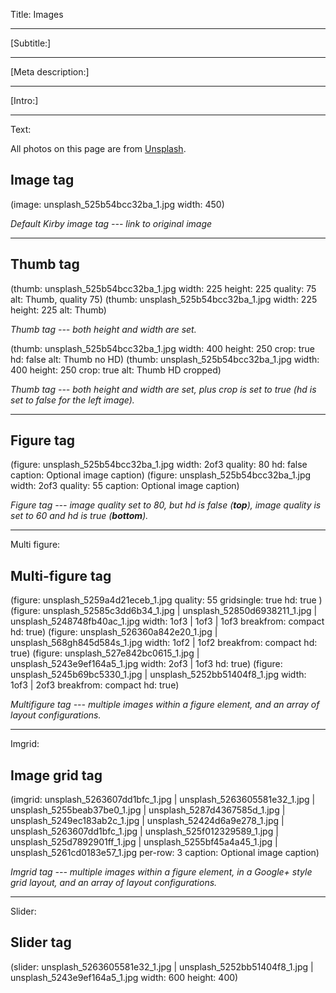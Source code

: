 Title: Images

----

[Subtitle:]

----

[Meta description:]

----

[Intro:]

----

Text:

All photos on this page are from [Unsplash](http://unsplash.com).

## Image tag

(image: unsplash_525b54bcc32ba_1.jpg width: 450)

*Default Kirby image tag --- link to original image*

---

## Thumb tag

(thumb: unsplash_525b54bcc32ba_1.jpg width: 225 height: 225 quality: 75 alt: Thumb, quality 75)
(thumb: unsplash_525b54bcc32ba_1.jpg width: 225 height: 225 alt: Thumb)

*Thumb tag --- both height and width are set.*

(thumb: unsplash_525b54bcc32ba_1.jpg width: 400 height: 250 crop: true hd: false alt: Thumb no HD)
(thumb: unsplash_525b54bcc32ba_1.jpg width: 400 height: 250 crop: true alt: Thumb HD cropped)

*Thumb tag --- both height and width are set, plus crop is set to true (hd is set to false for the left image).*

---

## Figure tag

(figure: unsplash_525b54bcc32ba_1.jpg width: 2of3 quality: 80 hd: false caption: Optional image caption)
(figure: unsplash_525b54bcc32ba_1.jpg width: 2of3 quality: 55 caption: Optional image caption)

*Figure tag --- image quality set to 80, but hd is false (**top**), image quality is set to 60 and hd is true (**bottom**).*

----

Multi figure:

## Multi-figure tag

(figure: unsplash_5259a4d21eceb_1.jpg quality: 55 gridsingle: true hd: true )
(figure: unsplash_52585c3dd6b34_1.jpg | unsplash_52850d6938211_1.jpg | unsplash_5248748fb40ac_1.jpg width: 1of3 | 1of3 | 1of3 breakfrom: compact hd: true)
(figure: unsplash_526360a842e20_1.jpg | unsplash_568gh845d584s_1.jpg width: 1of2 | 1of2 breakfrom: compact hd: true)
(figure: unsplash_527e842bc0615_1.jpg | unsplash_5243e9ef164a5_1.jpg width: 2of3 | 1of3 hd: true)
(figure: unsplash_5245b69bc5330_1.jpg | unsplash_5252bb51404f8_1.jpg width: 1of3 | 2of3 breakfrom: compact hd: true)

*Multifigure tag --- multiple images within a figure element, and an array of layout configurations.*

----

Imgrid:

## Image grid tag

(imgrid: unsplash_5263607dd1bfc_1.jpg | unsplash_5263605581e32_1.jpg | unsplash_5255beab37be0_1.jpg | unsplash_5287d4367585d_1.jpg | unsplash_5249ec183ab2c_1.jpg | unsplash_52424d6a9e278_1.jpg | unsplash_5263607dd1bfc_1.jpg | unsplash_525f012329589_1.jpg | unsplash_525d7892901ff_1.jpg | unsplash_5255bf45a4a45_1.jpg | unsplash_5261cd0183e57_1.jpg per-row: 3 caption: Optional image caption)

*Imgrid tag --- multiple images within a figure element, in a Google+ style grid layout, and an array of layout configurations.*

----

Slider:

## Slider tag

(slider: unsplash_5263605581e32_1.jpg | unsplash_5252bb51404f8_1.jpg | unsplash_5243e9ef164a5_1.jpg width: 600 height: 400)
